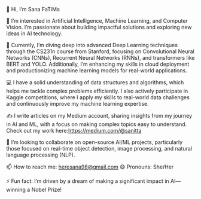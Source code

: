 👋 Hi, I’m Sana FaTiMa

👀 I’m interested in Artificial Intelligence, Machine Learning, and Computer Vision. I’m passionate about building impactful solutions and exploring new ideas in AI technology.

🌱 Currently, I’m diving deep into advanced Deep Learning techniques through the CS231n course from Stanford, focusing on Convolutional Neural Networks (CNNs), Recurrent Neural Networks (RNNs), and transformers like BERT and YOLO. Additionally, I’m enhancing my skills in cloud deployment and productionizing machine learning models for real-world applications.

💻 I have a solid understanding of data structures and algorithms, which helps me tackle complex problems efficiently. I also actively participate in Kaggle competitions, where I apply my skills to real-world data challenges and continuously improve my machine learning expertise.

✍️ I write articles on my Medium account, sharing insights from my journey in AI and ML, with a focus on making complex topics easy to understand. Check out my work here:https://medium.com/@sanitta

💞️ I’m looking to collaborate on open-source AI/ML projects, particularly those focused on real-time object detection, image processing, and natural language processing (NLP).

📫 How to reach me: heresana98@gmail.com
😄 Pronouns: She/Her

⚡ Fun fact: I’m driven by a dream of making a significant impact in AI— winning a Nobel Prize!
